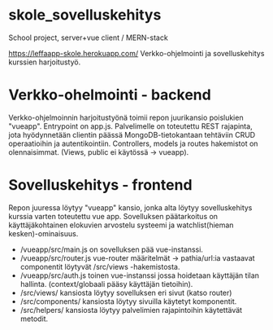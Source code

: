 # skole_sovelluskehitys
School project, server+vue client / MERN-stack

https://leffaapp-skole.herokuapp.com/
Verkko-ohjelmointi ja sovelluskehitys kurssien harjoitustyö.

# Verkko-ohelmointi - backend
Verkko-ohjelmoinnin harjoitustyönä toimii repon juurikansio poislukien "vueapp". Entrypoint on app.js.
Palvelimelle on toteutettu REST rajapinta, jota hyödynnetään clientin päässä MongoDB-tietokantaan tehtäviin CRUD operaatioihin ja autentikointiin. Controllers, models ja routes hakemistot on olennaisimmat. (Views, public ei käytössä -> vueapp).


# Sovelluskehitys - frontend
Repon juuressa löytyy "vueapp" kansio, jonka alta löytyy sovelluskehitys kurssia varten toteutettu vue app.
Sovelluksen päätarkoitus on käyttäjäkohtainen elokuvien arvostelu systeemi ja watchlist(hieman kesken)-ominaisuus.
 - /vueapp/src/main.js on sovelluksen pää vue-instanssi.
 - /vueapp/src/router.js vue-router määritelmät -> pathia/url:ia vastaavat componentit löytyvät /src/views -hakemistosta.
 - /vueapp/src/auth.js toinen vue-instanssi jossa hoidetaan käyttäjän tilan hallinta. (context/globaali pääsy käyttäjän tietoihin).
 - /src/views/ kansiosta löytyy sovelluksen eri sivut (katso router)
 - /src/components/ kansiosta löytyy sivuilla käytetyt komponentit.
 - /src/helpers/ kansiosta löytyy palvelimien rajapintoihin käytettävät metodit.
